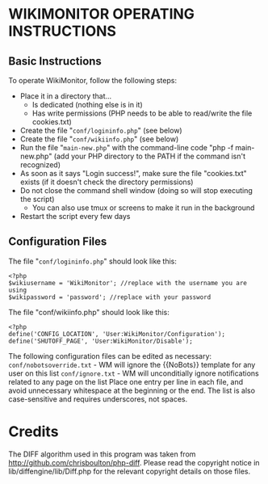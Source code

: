 # WIKIMONITOR OPERATING INSTRUCTIONS

## Basic Instructions
To operate WikiMonitor, follow the following steps:
* Place it in a directory that...
  * Is dedicated (nothing else is in it)
  * Has write permissions (PHP needs to be able to read/write the file cookies.txt)
* Create the file "`conf/logininfo.php`" (see below)
* Create the file "`conf/wikiinfo.php`" (see below)
* Run the file "`main-new.php`" with the command-line code "php -f main-new.php" (add your PHP directory to the PATH if the command isn't recognized)
* As soon as it says "Login success!", make sure the file "cookies.txt" exists (if it doesn't check the directory permissions)
* Do not close the command shell window (doing so will stop executing the script)
  * You can also use tmux or screens to make it run in the background
* Restart the script every few days

## Configuration Files
The file "`conf/logininfo.php`" should look like this:
```
<?php
$wikiusername = 'WikiMonitor'; //replace with the username you are using
$wikipassword = 'password'; //replace with your password
```

The file "conf/wikiinfo.php" should look like this:
```
<?php
define('CONFIG_LOCATION', 'User:WikiMonitor/Configuration');
define('SHUTOFF_PAGE', 'User:WikiMonitor/Disable');
```

The following configuration files can be edited as necessary:
`conf/nobotsoverride.txt` - WM will ignore the {{NoBots}} template for any user on this list
`conf/ignore.txt` - WM will unconditially ignore notifications related to any page on the list 
Place one entry per line in each file, and avoid unnecessary whitespace at the beginning or the end. The list is also case-sensitive and requires underscores, not spaces.

# Credits
The DIFF algorithm used in this program was taken from http://github.com/chrisboulton/php-diff. Please read the copyright notice in lib/diffengine/lib/Diff.php for the relevant copyright details on those files.
